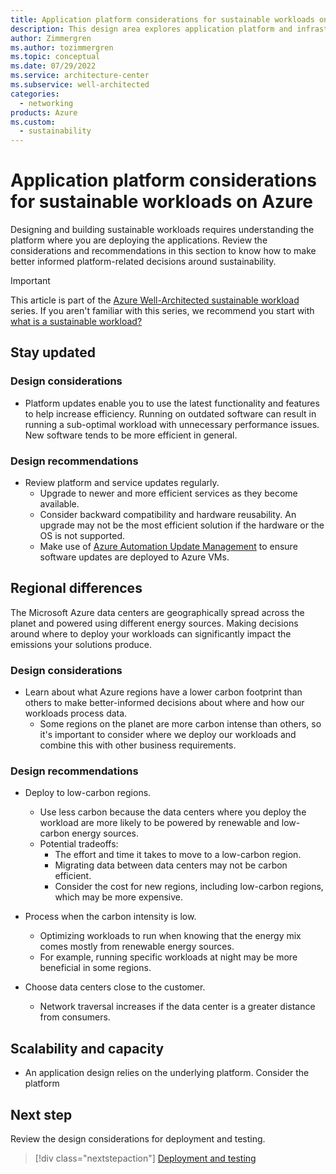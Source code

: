 ```yaml
---
title: Application platform considerations for sustainable workloads on Azure
description: This design area explores application platform and infrastructure considerations for sustainable workloads on Azure.
author: Zimmergren
ms.author: tozimmergren
ms.topic: conceptual
ms.date: 07/29/2022
ms.service: architecture-center
ms.subservice: well-architected
categories: 
  - networking
products: Azure
ms.custom:
  - sustainability
---
```


# Application platform considerations for sustainable workloads on Azure

Designing and building sustainable workloads requires understanding the platform where you are deploying the applications. Review the considerations and recommendations in this section to know how to make better informed platform-related decisions around sustainability.

> [!IMPORTANT]
> This article is part of the [Azure Well-Architected sustainable workload](index.yml) series. If you aren't familiar with this series, we recommend you start with [what is a sustainable workload?](sustainability-get-started.md#what-is-a-sustainable-workload)

## Stay updated

### Design considerations

- Platform updates enable you to use the latest functionality and features to help increase efficiency. Running on outdated software can result in running a sub-optimal workload with unnecessary performance issues. New software tends to be more efficient in general.

### Design recommendations

- Review platform and service updates regularly.
  - Upgrade to newer and more efficient services as they become available.
  - Consider backward compatibility and hardware reusability. An upgrade may not be the most efficient solution if the hardware or the OS is not supported.
  - Make use of [Azure Automation Update Management](/azure/automation/update-management/manage-updates-for-vm) to ensure software updates are deployed to Azure VMs.

## Regional differences

The Microsoft Azure data centers are geographically spread across the planet and powered using different energy sources. Making decisions around where to deploy your workloads can significantly impact the emissions your solutions produce.

### Design considerations

- Learn about what Azure regions have a lower carbon footprint than others to make better-informed decisions about where and how our workloads process data.
  - Some regions on the planet are more carbon intense than others, so it's important to consider where we deploy our workloads and combine this with other business requirements.

### Design recommendations

- Deploy to low-carbon regions.
  - Use less carbon because the data centers where you deploy the workload are more likely to be powered by renewable and low-carbon energy sources.
  - Potential tradeoffs:
    - The effort and time it takes to move to a low-carbon region.
    - Migrating data between data centers may not be carbon efficient.
    - Consider the cost for new regions, including low-carbon regions, which may be more expensive.

- Process when the carbon intensity is low.
  - Optimizing workloads to run when knowing that the energy mix comes mostly from renewable energy sources.
  - For example, running specific workloads at night may be more beneficial in some regions.

- Choose data centers close to the customer.
  - Network traversal increases if the data center is a greater distance from consumers.

## Scalability and capacity

- An application design relies on the underlying platform. Consider the platform 

## Next step

Review the design considerations for deployment and testing.

> [!div class="nextstepaction"]
> [Deployment and testing](sustainability-deployment-testing.md)
